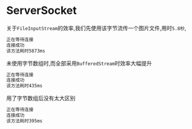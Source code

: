 # ServerSocket

关于`FileInputStream`的效率,我们先使用该字节流传一个图片文件,用时`5.8秒`,

```cmd
正在等待连接
连接成功
该方法耗时5873ms
```

未使用字节数组时,而全部采用`BufferedStream`时效率大幅提升

```cmd
正在等待连接
连接成功
该方法耗时435ms
```

用了字节数组后没有太大区别

```cmd
正在等待连接
连接成功
该方法耗时395ms
```

